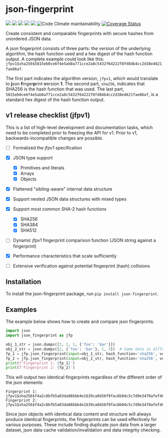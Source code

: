 # json-fingerprint

![](https://img.shields.io/github/license/cobaltine/json-fingerprint) ![](https://img.shields.io/pypi/pyversions/json-fingerprint) ![](https://img.shields.io/github/workflow/status/cobaltine/json-fingerprint/Test%20runner/main) ![](https://img.shields.io/github/workflow/status/cobaltine/json-fingerprint/Release%20Python%20package/main?label=pypi%20release) [![](https://img.shields.io/pypi/v/json-fingerprint)](https://pypi.org/project/json-fingerprint/) ![Code Climate maintainability](https://img.shields.io/codeclimate/maintainability/cobaltine/json-fingerprint) [![Coverage Status](https://coveralls.io/repos/github/cobaltine/json-fingerprint/badge.svg?branch=main)](https://coveralls.io/github/cobaltine/json-fingerprint?branch=main)


Create consistent and comparable fingerprints with secure hashes from unordered JSON data.

A json fingerprint consists of three parts: the version of the underlying algorithm, the hash function used and a hex digest of the hash function output. A complete example could look like this: `jfpv1$sha256$5815eb0ce6f4e5ab0a771cce2a8c5432f64222f8fd84b4cc2d38e4621fae86af`.

The first part indicates the algorithm version, `jfpv1`, which would translate to **j**son **f**inger**p**rint **v**ersion **1**. The second part, `sha256`, indicates that SHA256 is the hash function that was used. The last part, `5815eb0ce6f4e5ab0a771cce2a8c5432f64222f8fd84b4cc2d38e4621fae86af`, is a standard hex digest of the hash function output.


## v1 release checklist (jfpv1)

This is a list of high-level development and documentation tasks, which need to be completed prior to freezing the API for v1. Prior to v1, backwards-incompatible changes are possible.

- [ ] Formalized the jfpv1 specification
- [x] JSON type support
  - [x] Primitives and literals
  - [x] Arrays
  - [x] Objects
- [x] Flattened "sibling-aware" internal data structure
- [x] Support nested JSON data structures with mixed types
- [x] Support most common SHA-2 hash functions
  - [x] SHA256
  - [x] SHA384
  - [x] SHA512
- [ ] Dynamic jfpv1 fingerprint comparison function (JSON string against a fingerprint)
- [x] Performance characteristics that scale sufficiently
- [ ] Extensive verification against potential fingerprint (hash) collisions


## Installation

To install the json-fingerprint package, run `pip install json-fingerprint`.


## Examples

The example below shows how to create and compare json fingerprints.

```python
import json
import json_fingerprint as jfp

obj_1_str = json.dumps([3, 2, 1, {'foo': 'bar'}])
obj_2_str = json.dumps([2, {'foo': 'bar'}, 1, 3])  # Same data in different order
fp_1 = jfp.json_fingerprint(input=obj_1_str, hash_function='sha256', version=1)
fp_2 = jfp.json_fingerprint(input=obj_2_str, hash_function='sha256', version=1)
print(f'Fingerprint 1: {fp_1}')
print(f'Fingerprint 2: {fp_2}')
```
This will output two identical fingerprints regardless of the different order of the json elements:

```
Fingerprint 1: jfpv1$sha256$f4a2c8bfb5a03da86bbb4e1639ca6b56f9fac6b04c5c7d9e3470afef46cefb4f
Fingerprint 2: jfpv1$sha256$f4a2c8bfb5a03da86bbb4e1639ca6b56f9fac6b04c5c7d9e3470afef46cefb4f
```

Since json objects with identical data content and structure will always produce identical fingerprints, the fingerprints can be used effectively for various purposes. These include finding duplicate json data from a larger dataset, json data cache validation/invalidation and data integrity checking.

